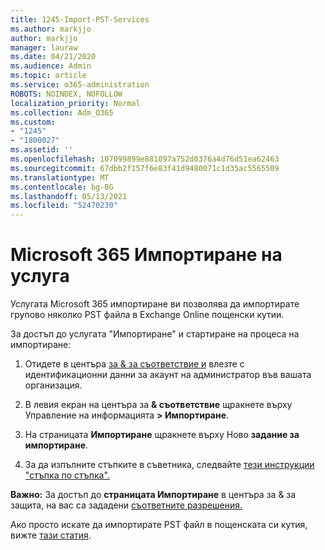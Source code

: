 ```yaml
---
title: 1245-Import-PST-Services
ms.author: markjjo
author: markjjo
manager: lauraw
ms.date: 04/21/2020
ms.audience: Admin
ms.topic: article
ms.service: o365-administration
ROBOTS: NOINDEX, NOFOLLOW
localization_priority: Normal
ms.collection: Adm_O365
ms.custom:
- "1245"
- "1800027"
ms.assetid: ''
ms.openlocfilehash: 107099899e881097a752d0376a4d76d51ea62463
ms.sourcegitcommit: 67dbb2f157f6e83f41d9480071c1d35ac5565509
ms.translationtype: MT
ms.contentlocale: bg-BG
ms.lasthandoff: 05/13/2021
ms.locfileid: "52470230"
---
```

# <a name="microsoft-365-import-service"></a>Microsoft 365 Импортиране на услуга

Услугата Microsoft 365 импортиране ви позволява да импортирате групово няколко PST файла в Exchange Online пощенски кутии.

За достъп до услугата "Импортиране" и стартиране на процеса на импортиране:

1. Отидете в центъра [за & за съответствие и](https://protection.office.com) влезте с идентификационни данни за акаунт на администратор във вашата организация.

2. В левия екран на центъра за **& съответствие** щракнете върху Управление на информацията **> Импортиране**.

3. На страницата **Импортиране** щракнете върху Ново **задание за импортиране**.

4. За да изпълните стъпките в съветника, следвайте [тези инструкции "стъпка по стъпка".](/microsoft-365/compliance/use-network-upload-to-import-pst-files.md)

**Важно:** За достъп до **страницата Импортиране** в центъра за & за защита, на вас са зададени [съответните разрешения.](/microsoft-365/security/office-365-security/use-dkim-to-validate-outbound-email.md)

Ако просто искате да импортирате PST файл в пощенската си кутия, вижте [тази статия](https://support.office.com/article/import-email-contacts-and-calendar-from-an-outlook-pst-file-431a8e9a-f99f-4d5f-ae48-ded54b3440ac).
